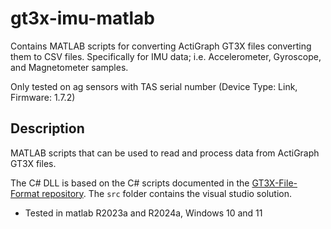 # gt3x-imu-matlab

Contains MATLAB scripts for converting ActiGraph GT3X files converting them to CSV files. Specifically for IMU data; i.e. Accelerometer, Gyroscope, and Magnetometer samples.

Only tested on ag sensors with TAS serial number (Device Type: Link, Firmware: 1.7.2)

## Description

MATLAB scripts that can be used to read and process data from ActiGraph GT3X files. 

The C# DLL is based on the C# scripts documented in the [GT3X-File-Format repository](https://github.com/actigraph/GT3X-File-Format). The `src` folder contains the visual studio solution.


* Tested in matlab R2023a and R2024a, Windows 10 and 11
